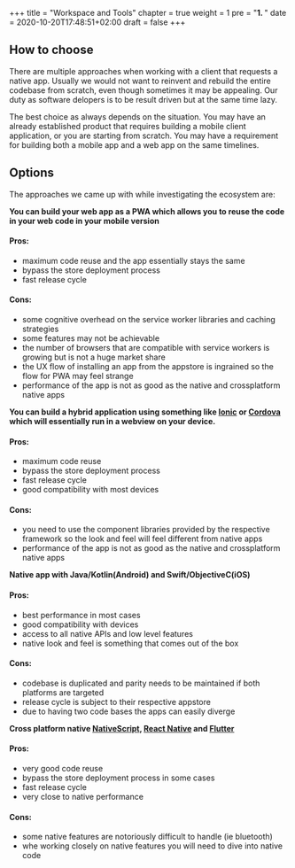 +++
title = "Workspace and Tools"
chapter = true
weight = 1
pre = "<b>1. </b>"
date = 2020-10-20T17:48:51+02:00
draft = false
+++


## How to choose

There are multiple approaches when working with a client that requests a native app. Usually we would not want to
reinvent and rebuild the entire codebase from scratch, even though sometimes it may be appealing. Our duty as software
delopers is to be result driven but at the same time lazy.

The best choice as always depends on the situation. You may have an already established product that requires building a
mobile client application, or you are starting from scratch. You may have a requirement for building both a mobile app and a
web app on the same timelines.


## Options

The approaches we came up with while investigating the ecosystem are:

**You can build your web app as a PWA which allows you to reuse the code in your web code in your mobile version**

#### Pros:
- maximum code reuse and the app essentially stays the same
- bypass the store deployment process
- fast release cycle

#### Cons:
- some cognitive overhead on the service worker libraries and caching strategies
- some features may not be achievable
- the number of browsers that are compatible with service workers is growing but is not a huge market share
- the UX flow of installing an app from the appstore is ingrained so the flow for PWA may feel strange
- performance of the app is not as good as the native and crossplatform native apps

**You can build a hybrid application using something like [Ionic](https://ionicframework.com/) or [Cordova](https://cordova.apache.org/) which will essentially run in a webview on
   your device.**
#### Pros:
- maximum code reuse
- bypass the store deployment process
- fast release cycle
- good compatibility with most devices

#### Cons:
- you need to use the component libraries provided by the respective framework so  the look and feel will feel different
  from native apps
- performance of the app is not as good as the native and crossplatform native apps


**Native app with Java/Kotlin(Android) and Swift/ObjectiveC(iOS)**
#### Pros:
- best performance in most cases
- good compatibility with devices
- access to all native APIs and low level features
- native look and feel is something that comes out of the box

#### Cons:
- codebase is duplicated and parity needs to be maintained if both platforms are targeted
- release cycle is subject to their respective  appstore
- due to having two code bases the apps can easily diverge


**Cross platform native [NativeScript](https://nativescript.org/faq/how-does-nativescript-work/), [React Native](https://reactnative.dev/) and [Flutter](https://flutter.dev/)**
#### Pros:
- very good code reuse
- bypass the store deployment process in some cases
- fast release cycle
- very close to native performance

#### Cons:
- some native features are notoriously difficult to handle (ie bluetooth)
- whe working closely on native features you will need to dive into native code
